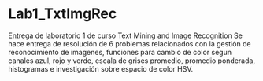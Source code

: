 # Lab1_TxtImgRec
Entrega de laboratorio 1 de curso Text Mining and Image Recognition
Se hace entrega de resolución de 6 problemas relacionados con la gestión de reconocimiento de imagenes, funciones para cambio de color segun canales azul, rojo y verde, escala de grises promedio, promedio ponderada, histogramas e investigación sobre espacio de color HSV.
